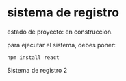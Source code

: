 <h1>sistema de registro</h1>

estado de proyecto: en construccion.

para ejecutar el sistema, debes poner:

```npm install react```

Sistema de registro 2



